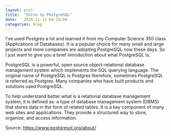 ```yaml
---
layout: post
title:  "Intro to PostgreSQL"
date:   2016-11-13 04:10:00
categories: blog
---
```

I've used Postgres a lot and learned it from my Computer Science 350 class (Applications of Databases). It is a popular 
choice for many small and large projects and more companies are adopting PostgreSQL now these days. So I just want to 
give you a brief introduction about what PostgreSQL is.

PostgreSQL is a powerful, open source object-relational database management system which implements the SQL querying language.
The original name of PostgreSQL is Postgres therefore, sometimes PostgreSQL is referred as Postgres. Many companies who have 
built products and solutions used PostgreSQL.

To help understand better what is a relational database management system, it is defined as: a type of database management
system (DBMS) that stores data in the form of related tables. It is a key component of many web sites and applications.
They provide a structured way to store, organize, and access information.

Source: https://www.postgresql.org/about/